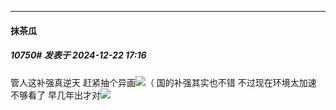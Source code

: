 ﻿
*****

####  抹茶瓜  
##### 10750#       发表于 2024-12-22 17:16

管人这补强真逆天 赶紧抽个异画<img src="https://static.saraba1st.com/image/smiley/face2017/069.png" referrerpolicy="no-referrer">（ 
国的补强其实也不错 不过现在环境太加速 不够看了 早几年出才对<img src="https://static.saraba1st.com/image/smiley/face2017/009.gif" referrerpolicy="no-referrer">

